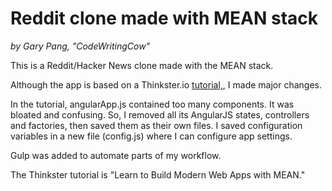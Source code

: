 # Reddit clone made with MEAN stack
_by Gary Pang, "CodeWritingCow"_

This is a Reddit/Hacker News clone made with the MEAN stack.

Although the app is based on a Thinkster.io [tutorial,](https://thinkster.io/mean-stack-tutorial), I made major changes.

In the tutorial, angularApp.js contained too many components. It was bloated and confusing. So, I removed all its AngularJS states, controllers and factories, then saved them as their own files. I saved configuration variables in a new file (config.js) where I can configure app settings.

Gulp was added to automate parts of my workflow.

The Thinkster tutorial is "Learn to Build Modern Web Apps with MEAN."